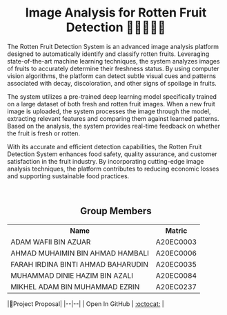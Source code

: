 <h1 align='center'>Image Analysis for Rotten Fruit Detection 🍇🍉🍎🍐🍓</h1>

<p>The Rotten Fruit Detection System is an advanced image analysis platform designed to automatically identify and classify rotten fruits. Leveraging state-of-the-art machine learning techniques, the system analyzes images of fruits to accurately determine their freshness status. By using computer vision algorithms, the platform can detect subtle visual cues and patterns associated with decay, discoloration, and other signs of spoilage in fruits.</p>

<p>The system utilizes a pre-trained deep learning model specifically trained on a large dataset of both fresh and rotten fruit images. When a new fruit image is uploaded, the system processes the image through the model, extracting relevant features and comparing them against learned patterns. Based on the analysis, the system provides real-time feedback on whether the fruit is fresh or rotten.</p>

<p>With its accurate and efficient detection capabilities, the Rotten Fruit Detection System enhances food safety, quality assurance, and customer satisfaction in the fruit industry. By incorporating cutting-edge image analysis techniques, the platform contributes to reducing economic losses and supporting sustainable food practices.</p><br/>

<h2 align='center'>Group Members </h2>
<table align='center'>
  <tr>
    <th>Name</th>
    <th>Matric</th>
  </tr>
  <tr>
    <td>ADAM WAFII BIN AZUAR</td>
    <td>A20EC0003</td>
  </tr>
  <tr>
    <td>AHMAD MUHAIMIN BIN AHMAD HAMBALI</td>
    <td>A20EC0006</td>
  </tr>
    <tr>
    <td>FARAH IRDINA BINTI AHMAD BAHARUDIN</td>
    <td>A20EC0035</td>
  </tr>
    <tr>
    <td>MUHAMMAD DINIE HAZIM BIN AZALI</td>
    <td>A20EC0084</td>
  </tr>
  <tr>
    <td>MIKHEL ADAM BIN MUHAMMAD EZRIN</td>
    <td>A20EC0237</td>
  </tr>
</table>

|🧠Project Proposal|
|--|--|
| Open In GitHub | [:octocat:](https://github.com/drshahizan/special-topic-data-engineering/blob/4106ac5d72db3c3c59aa8e8f4f1d4b9115404eb1/project/proposal/Rivertion/Proposal_Rivertion.md) |

